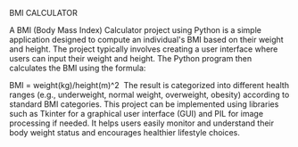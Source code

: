 BMI CALCULATOR
<p>A BMI (Body Mass Index) Calculator project using Python is a simple application designed to compute an individual's BMI based on their weight and height. The project typically involves creating a user interface where users can input their weight and height. The Python program then calculates the BMI using the formula:

BMI = weight(kg)/height(m)^2
​
The result is categorized into different health ranges (e.g., underweight, normal weight, overweight, obesity) according to standard BMI categories. This project can be implemented using libraries such as Tkinter for a graphical user interface (GUI) and PIL for image processing if needed. It helps users easily monitor and understand their body weight status and encourages healthier lifestyle choices.</p>
